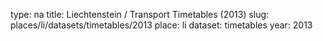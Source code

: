 type: na
title: Liechtenstein / Transport Timetables (2013)
slug: places/li/datasets/timetables/2013
place: li
dataset: timetables
year: 2013
